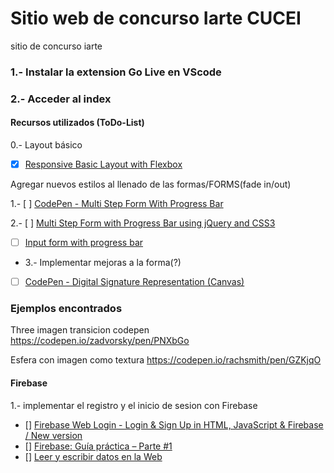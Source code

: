 # Sitio web de concurso Iarte CUCEI

sitio de concurso iarte 

### 1.- Instalar la extension Go Live en VScode
### 2.- Acceder al index


#### Recursos utilizados (ToDo-List)

0.- Layout básico
- [x] [Responsive Basic Layout with Flexbox](https://codepen.io/jooonebug/details/ZWrPdw)

Agregar nuevos estilos al llenado de las formas/FORMS(fade in/out) 

1.- [ ] [CodePen - Multi Step Form With Progress Bar](https://codepen.io/GambitER/pen/EqYRaq)

2.- [ ] [Multi Step Form with Progress Bar using jQuery and CSS3](https://codepen.io/atakan/pen/nPOZZR)

- [ ] [Input form with progress bar](https://codepen.io/carlinscuderi/pen/XmeyvV)

- 3.- Implementar mejoras a la forma(?)

- [ ] [CodePen - Digital Signature Representation (Canvas)](https://codepen.io/curnsey/pen/PzOgzq?editors=1111)


### Ejemplos encontrados

Three imagen transicion codepen 
https://codepen.io/zadvorsky/pen/PNXbGo


Esfera con imagen como textura
https://codepen.io/rachsmith/pen/GZKjqO





#### Firebase

1.- implementar el registro y el inicio de sesion con Firebase
- [] [Firebase Web Login - Login & Sign Up in HTML, JavaScript & Firebase / New version](https://www.youtube.com/watch?v=qYER6hAgJik&t=241s)
- [] [Firebase: Guía práctica – Parte #1](https://www.acontracorrientech.com/firebase-guia-practica-parte-1/)
- [] [Leer y escribir datos en la Web](https://firebase.google.com/docs/database/web/read-and-write?hl=es)
